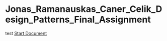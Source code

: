 # Jonas_Ramanauskas_Caner_Celik_Design_Patterns_Final_Assignment

test
[Start Document](DesignPatterns2024_StartDocument.pdf)
